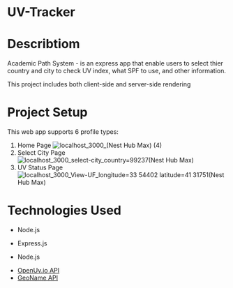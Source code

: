 # UV-Tracker
# Describtiom
Academic Path System - is an express app that enable users to select thier country and city to check UV index, what SPF to use, and other information. 
<br/>

This project includes both client-side and server-side rendering
<br/>





# Project Setup
This web app supports 6 profile types:
1. Home Page
![localhost_3000_(Nest Hub Max) (4)](https://github.com/user-attachments/assets/8bd30845-86d0-47e5-a422-0c4c6ae52c7d)
2. Select City Page
![localhost_3000_select-city_country=99237(Nest Hub Max)](https://github.com/user-attachments/assets/47da1663-369d-4d48-b6f2-28e962cdfecf)
3. UV Status Page
![localhost_3000_View-UF_longitude=33 54402 latitude=41 31751(Nest Hub Max)](https://github.com/user-attachments/assets/41c650a5-e1ef-420c-8328-053658d1e535)


# Technologies Used
* <p> Node.js</p>
* <p> Express.js</p>
* <p> Node.js</p>
* [OpenUv.io API](https://www.openuv.io/dashboard)
* [GeoName API](https://www.geonames.org/export/web-services.html)

